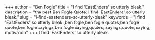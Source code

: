 +++
author = "Ben Fogle"
title = "I find 'EastEnders' so utterly bleak."
description = "the best Ben Fogle Quote: I find 'EastEnders' so utterly bleak."
slug = "i-find-eastenders-so-utterly-bleak"
keywords = "I find 'EastEnders' so utterly bleak.,ben fogle,ben fogle quotes,ben fogle quote,ben fogle sayings,ben fogle saying,quotes, sayings,quote, saying, motivation"
+++
I find 'EastEnders' so utterly bleak.

